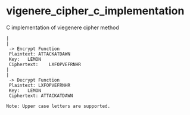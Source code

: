# vigenere_cipher_c_implementation
C implementation of viegenere cipher method

	|
	|
	 -> Encrypt Function
	 Plaintext:	ATTACKATDAWN
	 Key:	LEMON
	 Ciphertext:	LXFOPVEFRNHR
	|
	|
	 -> Decrypt Function
	 Plaintext:	LXFOPVEFRNHR
	 Key:	LEMON
	 Ciphertext: ATTACKATDAWN
	




	
```
Note: Upper case letters are supported.
```


